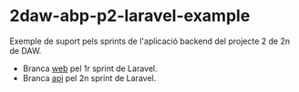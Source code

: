 # 2daw-abp-p2-laravel-example
 Exemple de suport pels sprints de l'aplicació backend del projecte 2 de 2n de DAW.

 * Branca [web](https://github.com/jmirinformatica/2daw-abp-p2-laravel-example/tree/web) pel 1r sprint de Laravel.
 * Branca [api](https://github.com/jmirinformatica/2daw-abp-p2-laravel-example/tree/api) pel 2n sprint de Laravel.